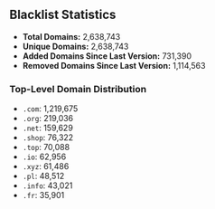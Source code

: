 ## Blacklist Statistics

- **Total Domains:** 2,638,743
- **Unique Domains:** 2,638,743
- **Added Domains Since Last Version:** 731,390
- **Removed Domains Since Last Version:** 1,114,563

### Top-Level Domain Distribution

-  `.com`: 1,219,675
-  `.org`: 219,036
-  `.net`: 159,629
-  `.shop`: 76,322
-  `.top`: 70,088
-  `.io`: 62,956
-  `.xyz`: 61,486
-  `.pl`: 48,512
-  `.info`: 43,021
-  `.fr`: 35,901
